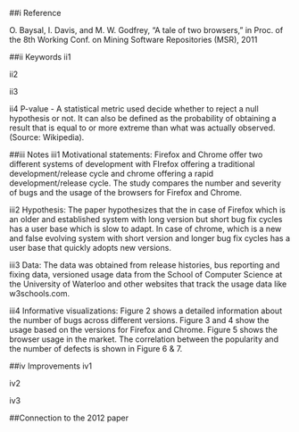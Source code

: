 ##i Reference
    
O. Baysal, I. Davis, and M. W. Godfrey, “A tale of two browsers,” in Proc. of the 8th Working Conf. on Mining Software Repositories (MSR), 2011

##ii Keywords
ii1 

ii2 

ii3 

ii4 P-value - A statistical metric used decide whether to reject a null hypothesis or not. It can also be defined as the probability of obtaining a result that is equal to or more extreme than what was actually observed.(Source: Wikipedia).

##iii Notes
iii1 Motivational statements: Firefox and Chrome offer two different systems of development with FIrefox offering a traditional development/release cycle and chrome offering a rapid development/release cycle. The study compares the number and severity of bugs and the usage of the browsers for Firefox and Chrome. 

iii2 Hypothesis: The paper hypothesizes that the in case of Firefox which is an older and established system with long version but short bug fix cycles has a user base which is slow to adapt. In case of chrome, which is a new and false evolving system with short version and longer bug fix cycles has a user base that quickly adopts new versions.

iii3 Data: The data was obtained from release histories, bus reporting and fixing data, versioned usage data from the School of Computer Science at the University of Waterloo and other websites that track the usage data like w3schools.com.

iii4 Informative visualizations: Figure 2 shows a detailed information about the number of bugs across different versions. Figure 3 and 4 show the usage based on the versions for Firefox and Chrome. Figure 5 shows the browser usage in the market. The correlation between the popularity and the number of defects is shown in Figure 6 & 7.

##iv Improvements
iv1 

iv2 

iv3 

##Connection to the 2012 paper